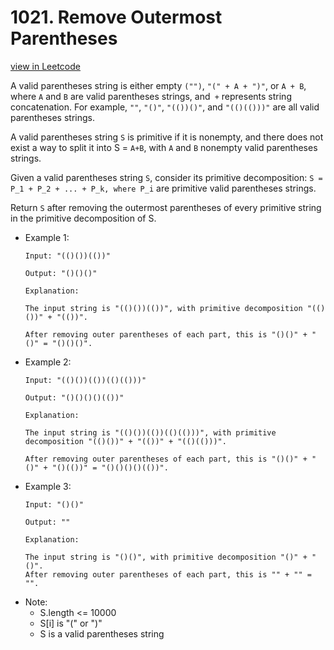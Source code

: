 # 1021. Remove Outermost Parentheses

[view in Leetcode](https://leetcode.com/problems/remove-outermost-parentheses/)

A valid parentheses string is either empty ```("")```, ```"(" + A + ")"```, or ```A + B```, where ```A``` and ```B``` are valid parentheses strings, and``` +``` represents string concatenation.  For example, ```""```, ```"()"```, ```"(())()"```, and ```"(()(()))"``` are all valid parentheses strings.

A valid parentheses string ```S``` is primitive if it is nonempty, and there does not exist a way to split it into S = ```A+B```, with ```A``` and ```B``` nonempty valid parentheses strings.

Given a valid parentheses string ```S```, consider its primitive decomposition: ```S = P_1 + P_2 + ... + P_k, where P_i``` are primitive valid parentheses strings.

Return ```S``` after removing the outermost parentheses of every primitive string in the primitive decomposition of S.

 

+ Example 1:
    ```
    Input: "(()())(())"

    Output: "()()()"

    Explanation: 

    The input string is "(()())(())", with primitive decomposition "(()())" + "(())".

    After removing outer parentheses of each part, this is "()()" + "()" = "()()()".
    ```
+ Example 2:
    ```
    Input: "(()())(())(()(()))"

    Output: "()()()()(())"

    Explanation: 

    The input string is "(()())(())(()(()))", with primitive decomposition "(()())" + "(())" + "(()(()))".

    After removing outer parentheses of each part, this is "()()" + "()" + "()(())" = "()()()()(())".
    ```
+ Example 3:
    ```
    Input: "()()"

    Output: ""

    Explanation: 

    The input string is "()()", with primitive decomposition "()" + "()".
    After removing outer parentheses of each part, this is "" + "" = "".
    ```
+ Note:
    * S.length <= 10000
    * S[i] is "(" or ")"
    * S is a valid parentheses string